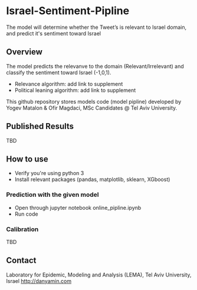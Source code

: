 # Israel-Sentiment-Pipline
The model will determine whether the Tweet’s is relevant to Israel domain, and predict it's sentiment toward Israel

## Overview
The model predicts the relevanve to the domain (Relevant/Irrelevant) and classify the sentiment toward Israel (-1,0,1).

* Relevance algorithm: add link to supplement
* Political leaning algorithm: add link to supplement

This github repository stores models code (model pipline) developed by Yogev Matalon & Ofir Magdaci, MSc Candidates @ Tel Aviv University. 

## Published Results
TBD

## How to use
* Verify you're using python 3
* Install relevant packages (pandas, matplotlib, sklearn, XGboost)

### Prediction with the given model
* Open through jupyter notebook online_pipline.ipynb
* Run code

### Calibration
TBD

## Contact
Laboratory for Epidemic, Modeling and Analysis (LEMA), Tel Aviv University, Israel
http://danyamin.com 
